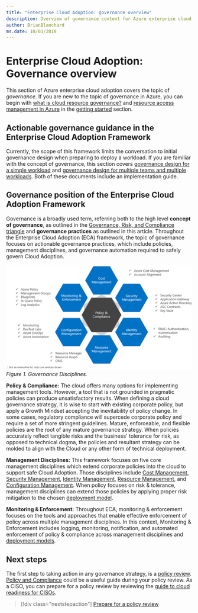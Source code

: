 ```yaml
---
title: "Enterprise Cloud Adoption: governance overview"
description: Overview of governance content for Azure enterprise cloud adoption
author: BrianBlanchard
ms.date: 10/03/2018
---
```


# Enterprise Cloud Adoption: Governance overview

This section of Azure enterprise cloud adoption covers the topic of *governance*. If you are new to the topic of governance in Azure, you can begin with [what is cloud resource governance?](../getting-started/what-is-governance.md) and [resource access management in Azure](../getting-started/azure-resource-access.md) in the [getting started](../getting-started/overview.md) section.

## Actionable governance guidance in the Enterprise Cloud Adoption Framework

Currently, the scope of this framework limits the conversation to initial governance design when preparing to deploy a workload. If you are familiar with the concept of governance, this section covers [governance design for a simple workload](governance-single-team.md) and [governance design for multiple teams and multiple workloads](governance-multiple-teams.md). Both of these documents include an implementation guide.

## Governance position of the Enterprise Cloud Adoption Framework

Governance is a broadly used term, referring both to the high level **concept of governance**, as outlined in the [Governance, Risk, and Compliance triangle](governance-risk-compliance-concept.md) and **governance practices** as outlined in this article. Throughout the Enterprise Cloud Adoption (ECA) framework, the topic of governance focuses on actionable governance practices, which include policies, management disciplines, and governance automation required to safely govern Cloud Adoption.


![Governance disciplines: Cost, Security, Identity, Resource, & Configuration management each emanating from Policies and Compliance](../_images/governance-and-services.png)
*Figure 1. Governance Disciplines.*


**Policy & Compliance:** The cloud offers many options for implementing management tools. However, a tool that is not grounded in pragmatic policies can produce unsatisfactory results. When defining a cloud governance strategy, it is wise to start with existing corporate policy, but apply a Growth Mindset accepting the inevitability of policy change. In some cases, regulatory compliance will supercede corporate policy and require a set of more stringent guidelines. Mature, enforceable, and flexible policies are the root of any mature governance strategy. When policies accurately reflect tangible risks and the business' tolerance for risk, as opposed to technical dogma, the policies and resultant strategy can be molded to align with the Cloud or any other form of technical deployment.

**Management Disciplines:** This framework focuses on five core management disciplines which extend corporate policies into the cloud to support safe Cloud Adoption. Those disciplines include [Cost Management](cost-management/overview.md), [Security Management](security-management/overview.md), [Identity Management](identity-management/overview.md), [Resource Management](resource-management/overview.md), and [Configuration Management](configuration-management/overview.md). When policy focuses on risk & tolerance, management disciplines can extend those policies by applying proper risk mitigation to the chosen [deployment model](../getting-started/cloud-deployment-models.md).

**Monitoring & Enforcement:** Throughout ECA, monitoring & enforcement focuses on the tools and approaches that enable effective enforcement of policy across multiple management disciplines. In this context, Monitoring & Enforcement includes logging, monitoring, notification, and automated enforcement of policy & compliance across management disciplines and [deployment models](../getting-started/cloud-deployment-models).

## Next steps

The first step to taking action in any governance strategy, is a [policy review](what-is-a-cloud-policy-review.md). [Policy and Compliance](What-is-policy-and-compliance.md) could be a useful guide during your policy review. As a CISO, you can prepare for a policy review by reviewing the [guide to cloud readiness for CISOs](how-can-a-ciso-prepare-for-the-cloud.md).

> [!div class="nextstepaction"]
> [Prepare for a policy review](what-is-a-cloud-policy-review.md)